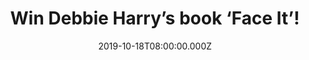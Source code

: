 ---
campaign-uuid: "c-80b1dd2d-e822-45c4-b803-eec19ab46ee0"
type: "Competition"
category: "Gifts"
date: "2019-10-18T08:00:00.000Z"
end-date: "2019-11-18T23:59:00.000Z"
disable-form: false
is_promoted: false
has_entry_page: true
title: "Win Debbie Harry’s book ‘Face It’!"
competition-description: "<p>As the front-woman of Blondie, Debbie Harry and the band\
  \ forged a new sound that brought together the worlds of rock, punk, disco, reggae\
  \ and hip-hop to create some of the most beloved pop songs of all time. As a muse,\
  \ she collaborated with some of the boldest artists of the past four decades. The\
  \ scope of Debbie Harry’s impact on our culture has been matched only by her reticence\
  \ to reveal her rich inner life until now.</p>\n<p>We are giving away The ultimate\
  \ rock’n’roll memoir from the iconic Debbie Harry to one lucky winner. Click below\
  \ for a chance to win now.</p>\n"
hero-header: "Win Debbie Harry’s book ‘Face It’!"
terms-confirmation: "N/A"
banner-img: "https://assets.expresslyapp.com/asset-21d59aa2-1649-49bf-9929-cdfac559e9d7.jpg"
logo-left-href: "http://club.expressly.io"
logo-left-image: "https://assets.expresslyapp.com/asset-8feb5af4-b17d-4510-af29-abf64afd36bd.jpg"
logo-left-title: "Expressly club"
bg-image-hero: "https://assets.expresslyapp.com/asset-22e2aea2-a58f-4248-89c2-ba9eff47f846.jpg"
bg-image-first: "https://assets.expresslyapp.com/asset-b54899a4-048e-4b9c-8f97-5a38921d8d16.jpg"
section1-content: "<p>‘Face It’ upends the standard music memoir while delivering\
  \ a truly prismatic portrait. With all the grit, grime, and glory recounted in intimate\
  \ detail, it recreates the downtown scene of 1970s New York City, where Blondie\
  \ played alongside the Ramones, Television, Talking Heads, Iggy Pop and David Bowie.</p>\n\
  <p>Following her path from glorious commercial success to heroin addiction, the\
  \ near-death of partner Chris Stein, a heart-wrenching bankruptcy, and Blondie’\
  s break-up as a band to her multifaceted acting career in more than thirty films,\
  \ a stunning solo career and the triumphant return of her band, and her tireless\
  \ advocacy for the environment and LGBTQ rights, ‘Face It’ is a cinematic story\
  \ of a woman who made her own path, and set the standard for a generation of artists\
  \ who followed in her footsteps – a memoir as dynamic as its subject.</p>\n"
entry-title: "Win Debbie Harry’s book ‘Face It’!"
entry-content: "<p>Enter the draw to win Debbie Harry’s book ‘Face It’  by completing\
  \ the form below before 23:59 on the 18 th of November 2019.</p>\n"
has-winner: false
prize-description: "Debbie Harry’s book ‘Face It’"
special-conditions: "Multiple entries are allowed up to one every day.\r\n\r\nThis\
  \ competition is also available on: http://aaa.nme.com/competitions/debbie-harry-face-it-book"
country-restrictions:
- "GB"
---